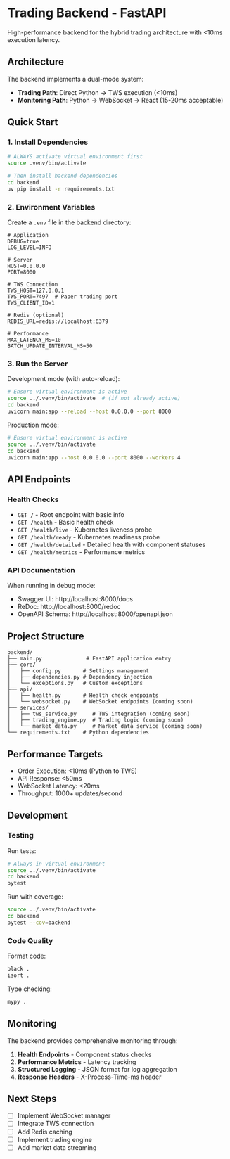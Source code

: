 # Trading Backend - FastAPI

High-performance backend for the hybrid trading architecture with <10ms execution latency.

## Architecture

The backend implements a dual-mode system:
- **Trading Path**: Direct Python → TWS execution (<10ms)
- **Monitoring Path**: Python → WebSocket → React (15-20ms acceptable)

## Quick Start

### 1. Install Dependencies

```bash
# ALWAYS activate virtual environment first
source .venv/bin/activate

# Then install backend dependencies
cd backend
uv pip install -r requirements.txt
```

### 2. Environment Variables

Create a `.env` file in the backend directory:

```env
# Application
DEBUG=true
LOG_LEVEL=INFO

# Server
HOST=0.0.0.0
PORT=8000

# TWS Connection
TWS_HOST=127.0.0.1
TWS_PORT=7497  # Paper trading port
TWS_CLIENT_ID=1

# Redis (optional)
REDIS_URL=redis://localhost:6379

# Performance
MAX_LATENCY_MS=10
BATCH_UPDATE_INTERVAL_MS=50
```

### 3. Run the Server

Development mode (with auto-reload):
```bash
# Ensure virtual environment is active
source ../.venv/bin/activate  # (if not already active)
cd backend
uvicorn main:app --reload --host 0.0.0.0 --port 8000
```

Production mode:
```bash
# Ensure virtual environment is active
source ../.venv/bin/activate
cd backend
uvicorn main:app --host 0.0.0.0 --port 8000 --workers 4
```

## API Endpoints

### Health Checks

- `GET /` - Root endpoint with basic info
- `GET /health` - Basic health check
- `GET /health/live` - Kubernetes liveness probe
- `GET /health/ready` - Kubernetes readiness probe
- `GET /health/detailed` - Detailed health with component statuses
- `GET /health/metrics` - Performance metrics

### API Documentation

When running in debug mode:
- Swagger UI: http://localhost:8000/docs
- ReDoc: http://localhost:8000/redoc
- OpenAPI Schema: http://localhost:8000/openapi.json

## Project Structure

```
backend/
├── main.py              # FastAPI application entry
├── core/
│   ├── config.py       # Settings management
│   ├── dependencies.py # Dependency injection
│   └── exceptions.py   # Custom exceptions
├── api/
│   ├── health.py       # Health check endpoints
│   └── websocket.py    # WebSocket endpoints (coming soon)
├── services/
│   ├── tws_service.py     # TWS integration (coming soon)
│   ├── trading_engine.py  # Trading logic (coming soon)
│   └── market_data.py     # Market data service (coming soon)
└── requirements.txt    # Python dependencies
```

## Performance Targets

- Order Execution: <10ms (Python to TWS)
- API Response: <50ms
- WebSocket Latency: <20ms
- Throughput: 1000+ updates/second

## Development

### Testing

Run tests:
```bash
# Always in virtual environment
source ../.venv/bin/activate
cd backend
pytest
```

Run with coverage:
```bash
source ../.venv/bin/activate
cd backend
pytest --cov=backend
```

### Code Quality

Format code:
```bash
black .
isort .
```

Type checking:
```bash
mypy .
```

## Monitoring

The backend provides comprehensive monitoring through:

1. **Health Endpoints** - Component status checks
2. **Performance Metrics** - Latency tracking
3. **Structured Logging** - JSON format for log aggregation
4. **Response Headers** - X-Process-Time-ms header

## Next Steps

- [ ] Implement WebSocket manager
- [ ] Integrate TWS connection
- [ ] Add Redis caching
- [ ] Implement trading engine
- [ ] Add market data streaming